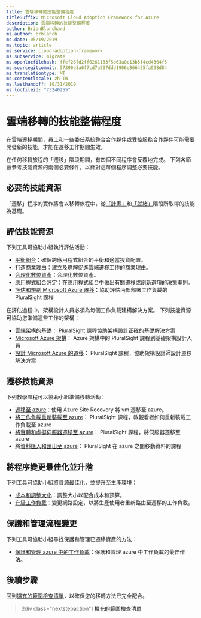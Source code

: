 ```yaml
---
title: 雲端移轉的技能整備程度
titleSuffix: Microsoft Cloud Adoption Framework for Azure
description: 雲端移轉的技能整備程度
author: BrianBlanchard
ms.author: brblanch
ms.date: 05/19/2019
ms.topic: article
ms.service: cloud-adoption-framework
ms.subservice: migrate
ms.openlocfilehash: ffef26fd2ff6261133f5b63a8c13b5f4cd4364f5
ms.sourcegitcommit: 57390e3a6f7cd7a507ddd1906e866455fa998d84
ms.translationtype: MT
ms.contentlocale: zh-TW
ms.lasthandoff: 10/31/2019
ms.locfileid: "73240255"
---
```

# <a name="skills-readiness-for-cloud-migration"></a>雲端移轉的技能整備程度

在雲端遷移期間，員工和一些委任系統整合合作夥伴或受控服務合作夥伴可能需要開發新的技能，才能在遷移工作期間生效。

在任何移轉旅程的「遷移」階段期間，有四個不同程序會反覆地完成。 下列各節會參考技能資源的兩個必要條件，以針對這每個程序調整必要技能。

## <a name="prerequisites-skilling-resources"></a>必要的技能資源

「遷移」程序的實作將會以移轉旅程中，從[「計畫」](../../strategy/suggested-skills.md)和[「就緒」](../../organize/suggested-skills.md)階段所取得的技能為基礎。

## <a name="assess-skilling-resources"></a>評估技能資源

下列工具可協助小組執行評估活動：

- [平衡組合](./balance-the-portfolio.md)：確保跨應用程式組合的平衡和適當投資配置。
- [打造商業理由](../../strategy/cloud-migration-business-case.md)：建立及瞭解促進雲端遷移工作的商業理由。
- [合理化數位資產](../../digital-estate/rationalize.md)：合理化數位資產。
- [應用程式組合評定](https://docs.microsoft.com/learn/modules/app-and-infra-migration-and-modernization)：在應用程式組合中做出有關遷移或創新選項的決策準則。
- [評估和規劃 Microsoft Azure 遷移](https://www.pluralsight.com/courses/microsoft-azure-migration-assessing-planning)：協助評估內部部署工作負載的 PluralSight 課程

在評估過程中，架構設計人員必須為每個工作負載建構解決方案。 下列技能資源可協助您準備這些工作的架構：

- [雲端架構的基礎](https://app.pluralsight.com/library/courses/cloud-architecture-foundations)： PluralSight 課程協助架構設計正確的基礎解決方案
- [Microsoft Azure 架構](https://app.pluralsight.com/library/courses/cloud-architecture-foundations)： Azure 架構中的 PluralSight 課程到基礎架構設計人員
- [設計 Microsoft Azure 的遷移](https://app.pluralsight.com/library/courses/cloud-architecture-foundations)： PluralSight 課程，協助架構設計師設計遷移解決方案

## <a name="migrate-skilling-resources"></a>遷移技能資源

下列教學課程可以協助小組準備移轉活動：

- [遷移至 azure](https://docs.microsoft.com/azure/site-recovery/migrate-tutorial-on-premises-azure)：使用 Azure Site Recovery 將 vm 遷移至 azure。
- [將工作負載重新裝載至 azure](https://aka.ms/rehostcourse)： PluralSight 課程，教觀看者如何重新裝載工作負載至 azure
- [將實體和虛擬伺服器遷移至 azure](https://app.pluralsight.com/library/courses/microsoft-azure-migrating-physical-virtual-servers/table-of-contents)： PluralSight 課程，將伺服器遷移至 azure
- 將[資料匯入和匯出至 azure](https://app.pluralsight.com/library/courses/microsoft-azure-import-export-data/table-of-contents)： PluralSight 在 azure 之間移動資料的課程

## <a name="optimize-and-promote-process-changes"></a>將程序變更最佳化並升階

下列工具可協助小組將資源最佳化，並提升至生產環境：

- [成本和調整大小](../azure-best-practices/migrate-best-practices-costs.md)：調整大小以配合成本和預算。
- [升級工作負載](../azure-best-practices/migrate-best-practices-networking.md)：變更網路設定，以將生產使用者重新路由至遷移的工作負載。

## <a name="secure-and-manage-process-changes"></a>保護和管理流程變更

下列工具可協助小組尋找保護和管理已遷移資產的方法：

- [保護和管理 azure 中的工作負載](../azure-best-practices/migrate-best-practices-security-management.md)：保護和管理 azure 中工作負載的最佳作法。

## <a name="next-steps"></a>後續步驟

回到[擴充的範圍檢查清單](./index.md)，以確保您的移轉方法已完全配合。

> [!div class="nextstepaction"]
> [擴充的範圍檢查清單](./index.md)
